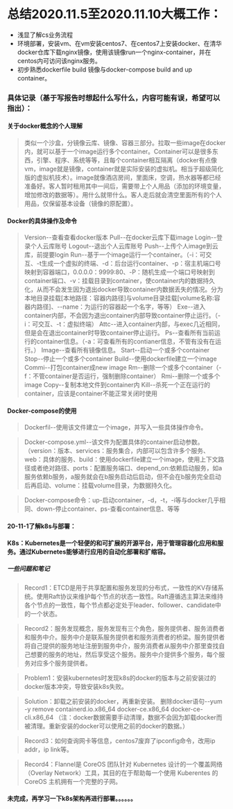 # 总结2020.11.5至2020.11.10大概工作：
- 浅显了解cs业务流程
- 环境部署，安装vm、在vm安装centos7、在centos7上安装docker、在清华docker仓库下载nginx镜像，使用该镜像run一个nginx-container，并在centos内可访问该nginx服务。
- 初步熟悉dockerfile build 镜像与docker-compose build and up container。

### 具体记录（基于写报告时想起什么写什么，内容可能有误，希望可以指出）：
#### 关于docker概念的个人理解

> 类似一个沙盒，分镜像云库、镜像、容器三部分。拉取一些image在docker内，就可以基于一个image运行多个container。Container可以是很多东西，引擎、程序、系统等等，且每个container相互隔离（docker有点像vm，image就是镜像，container就是实际安装的虚拟机。相当于超级简化版的虚拟机技术）。image就像酒店房间，里面床，空调，热水器等都已经准备好。客人暂时租用其中一间后，需要带上个人用品（添加的环境变量，增加修改的数据等）。用什么就带什么。客人走后就会清空里面所有的个人用品，仅保留基本设备（镜像的原配置）。

#### Docker的具体操作及命令

> Version--查看查看docker版本
Pull--在docker云库下载image
Login--登录个人云库账号
Logout--退出个人云库账号
Push--上传个人image到云库，前提要login
Run--基于一个image运行一个container。（-i：可交互、-t生成一个虚拟的终端、-d：后台运行container、-p：宿主机端口号映射到容器端口，0.0.0.0：9999:80、-P：随机生成一个端口号映射到container端口、-v：挂载目录到container，使container内的数据持久化，从而不会发生因为退出docker导致container内数据丢失的情况。分为本地目录挂载[本地路径：容器内路径]与volume目录挂载[volume名称:容器内路径]、--name：为运行的容器起一个名字，等等）
Exe--进入container内部，不会因为退出container内部导致container停止运行。（-i：可交互、-t：虚拟终端）
Attc--进入container内部，与exec几近相同，但是会在退出container时导致container停止运行。
Ps--查看所有当前运行的container信息。（-a：可查看所有的contianer信息，不管有没有在运行。）
Image--查看所有镜像信息。
Start--启动一个或多个container
Stop--停止一个或多个container
Build--使用dockerfile建立一个image
Commi--打包container成new image
Rm--删除一个或多个container（-f：不管container是否运行，强制删除container）
Rmi--删除一个或多个image
Copy--复制本地文件到container内
Kill--杀死一个正在运行的container，应该是container不能正常关闭时使用

#### Docker-compose的使用

> Dockerfil--使用该文件建立一个image，并写入一些具体操作命令。

> Docker-compose.yml--该文件为配置具体的container启动参数。（version：版本、services：服务集合，内部可以包含许多个服务、web：具体的服务、build：使用dockerfile建立一个image，使用上下文路径或者绝对路径、ports：配置服务端口、depend_on:依赖启动服务，如a服务依赖b服务，a服务就会在b服务启动后启动，但不会在b服务完全启动后再启动、volume：挂载volume目录，为数据持久化。

> Docker-compose命令：up-启动container，-d，-t，-i等与docker几乎相同、down-停止container、ps-查看container信息、等等

#### 20-11-1了解k8s与部署：

**K8s：Kubernetes是一个轻便的和可扩展的开源平台，用于管理容器化应用和服务。通过Kubernetes能够进行应用的自动化部署和扩缩容。**

##### 一些问题和笔记

> Record1：ETCD是用于共享配置和服务发现的分布式，一致性的KV存储系统。使用Raft协议来维护每个节点的状态一致性。Raft遵循选主算法来维持各个节点的一致性，每个节点都必定处于leader、follower、candidate中的一个状态。

> Record2：服务发现概念，服务发现有三个角色，服务提供者、服务消费者和服务中介。服务中介是联系服务提供者和服务消费者的桥梁。服务提供者将自己提供的服务地址注册到服务中介，服务消费者从服务中介那里查找自己想要的服务的地址，然后享受这个服务。服务中介提供多个服务，每个服务对应多个服务提供者。

> Problem1：安装kubernetes时发现k8s的docker的版本与之前安装过的docker版本冲突，导致安装k8s失败。

> Solution：卸载之前安装的docker，再重新安装。
删除docker语句--yum -y remove containerd.io.x86_64 docker-ce.x86_64 docker-ce-cli.x86_64
（注：docker数据需要手动清理，数据不会因为卸载docker而被清理。重新安装的docker可以使用之前的docker的数据。）

> Record3：如何查询网卡等信息，centos7废弃了ipconfig命令，改用ip addr，ip link等。

> Record4：Flannel是 CoreOS 团队针对 Kubernetes 设计的一个覆盖网络（Overlay Network）工具，其目的在于帮助每一个使用 Kuberentes 的 CoreOS 主机拥有一个完整的子网。

#### 未完成，再学习一下k8s架构再进行部署。。。。。。
